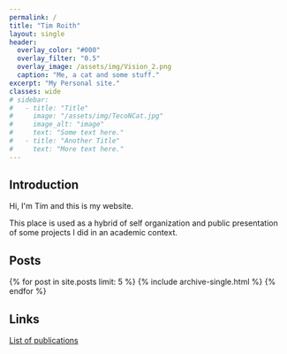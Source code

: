 ```yaml
---
permalink: /
title: "Tim Roith"
layout: single
header:
  overlay_color: "#000"
  overlay_filter: "0.5"
  overlay_image: /assets/img/Vision_2.png
  caption: "Me, a cat and some stuff."
excerpt: "My Personal site."
classes: wide
# sidebar:
#   - title: "Title"
#     image: "/assets/img/TecoNCat.jpg"
#     image_alt: "image"
#     text: "Some text here."
#   - title: "Another Title"
#     text: "More text here." 
---
```


## Introduction
Hi,
I'm Tim and this is my website. 

This place is used as a hybrid of self organization and public presentation of some projects I did in an academic context.  

## Posts
{% for post in site.posts limit: 5 %}
  {% include archive-single.html %}
{% endfor %}

## Links
[List of publications](/publications/)